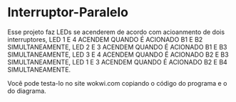 # Interruptor-Paralelo

Esse projeto faz LEDs se acenderem de acordo com acioanmento de dois interruptores, LED 1 E 4 ACENDEM QUANDO É ACIONADO B1 E B2 SIMULTANEAMENTE, LED 2 E 3 ACENDEM QUANDO É ACIONADO B1 E B3 SIMULTANEAMENTE, LED 3 E 4 ACENDEM QUANDO É ACIONADO B2 E B3 SIMULTANEAMENTE, LED 1 E 3 ACENDEM QUANDO É ACIONADO B2 E B4 SIMULTANEAMENTE.


Você pode testa-lo no site wokwi.com copiando o código do programa e o do diagrama.
